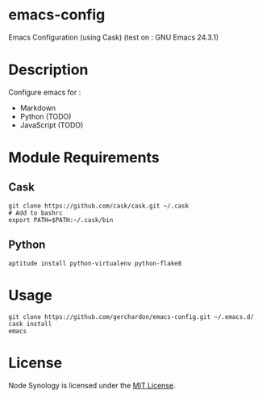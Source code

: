 # emacs-config

Emacs Configuration (using Cask)
(test on : GNU Emacs 24.3.1)

# Description

Configure emacs for :
 * Markdown
 * Python (TODO)
 * JavaScript (TODO)


# Module Requirements

## Cask

    git clone https://github.com/cask/cask.git ~/.cask
	# Add to bashrc
	export PATH=$PATH:~/.cask/bin

## Python

    aptitude install python-virtualenv python-flake8




# Usage

    git clone https://github.com/gerchardon/emacs-config.git ~/.emacs.d/
    cask install
    emacs

# License

Node Synology is licensed under the [MIT License](http://www.opensource.org/licenses/mit-license.php).


